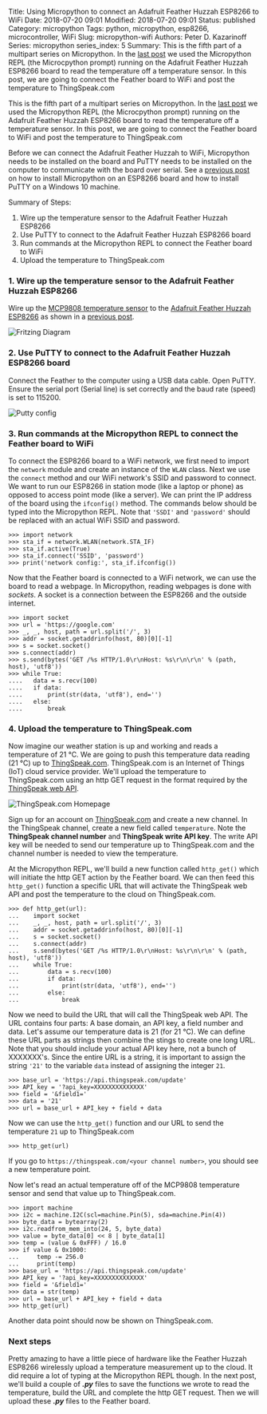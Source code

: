 Title: Using Micropython to connect an Adafruit Feather Huzzah ESP8266 to WiFi
Date: 2018-07-20 09:01
Modified: 2018-07-20 09:01
Status: published
Category: micropython
Tags: python, micropython, esp8266, microcontroller, WiFi
Slug: micropython-wifi
Authors: Peter D. Kazarinoff
Series: micropython
series_index: 5
Summary: This is the fifth part of a multipart series on Micropython. In the [last post]({filename}micropython_temp_sensor.md) we used the Micropython REPL (the Microcpython prompt) running on the Adafruit Feather Huzzah ESP8266 board to read the temperature off a temperature sensor. In this post, we are going to connect the Feather board to WiFi and post the temperature to ThingSpeak.com

This is the fifth part of a multipart series on Micropython. In the [last post]({filename}micropython_temp_sensor.md) we used the Micropython REPL (the Microcpython prompt) running on the Adafruit Feather Huzzah ESP8266 board to read the temperature off a temperature sensor. In this post, we are going to connect the Feather board to WiFi and post the temperature to ThingSpeak.com

Before we can connect the Adafruit Feather Huzzah to WiFi, Micropython needs to be installed on the board and PuTTY needs to be installed on the computer to communicate with the board over serial. See a [previous post]({filename}micropython_install.md) on how to install Micropython on an ESP8266 board and how to install PuTTY on a Windows 10 machine.

Summary of Steps:

1. Wire up the temperature sensor to the Adafruit Feather Huzzah ESP8266
2. Use PuTTY to connect to the Adafruit Feather Huzzah ESP8266 board
3. Run commands at the Micropython REPL to connect the Feather board to WiFi
4. Upload the temperature to ThingSpeak.com

### 1. Wire up the temperature sensor to the Adafruit Feather Huzzah ESP8266

Wire up the [MCP9808 temperature sensor](https://www.adafruit.com/product/1782) to the [Adafruit Feather Huzzah ESP8266](https://www.adafruit.com/product/2821) as shown in a [previous post]({filename}micropython_temp_sensor.md).

![Fritzing Diagram]({static}/posts/micropython/feather_huzzah_temp_sensor_fritzing.png)

### 2. Use PuTTY to connect to the Adafruit Feather Huzzah ESP8266 board

Connect the Feather to the computer using a USB data cable. Open PuTTY. Ensure the serial port (Serial line) is set correctly and the baud rate (speed) is set to 115200.

![Putty config]({static}/posts/micropython/putty_config.PNG)

### 3. Run commands at the Micropython REPL to connect the Feather board to WiFi

To connect the ESP8266 board to a WiFi network, we first need to import the ```network``` module and create an instance of the ```WLAN``` class. Next we use the ```connect``` method and our WiFi network's SSID and password to connect. We want to run our ESP8266 in station mode (like a laptop or phone) as opposed to access point mode (like a server). We can print the IP address of the board using the ```ifconfig()``` method. The commands below should be typed into the Micropython REPL. Note that ```'SSDI'``` and ```'password'``` should be replaced with an actual WiFi SSID and password.

```text
>>> import network
>>> sta_if = network.WLAN(network.STA_IF)
>>> sta_if.active(True)
>>> sta_if.connect('SSID', 'password')
>>> print('network config:', sta_if.ifconfig())
```

Now that the Feather board is connected to a WiFi network, we can use the board to read a webpage. In Micropython, reading webpages is done with _sockets_. A socket is a connection between the ESP8266 and the outside internet.

```text
>>> import socket
>>> url = 'https://google.com'
>>> _, _, host, path = url.split('/', 3)
>>> addr = socket.getaddrinfo(host, 80)[0][-1]
>>> s = socket.socket()
>>> s.connect(addr)
>>> s.send(bytes('GET /%s HTTP/1.0\r\nHost: %s\r\n\r\n' % (path, host), 'utf8'))
>>> while True:
....   data = s.recv(100)
....   if data:
....       print(str(data, 'utf8'), end='')
....   else:
....       break
```

### 4. Upload the temperature to ThingSpeak.com

Now imagine our weather station is up and working and reads a temperature of 21 &deg;C. We are going to push this temperature data reading (21 &deg;C) up to [ThingSpeak.com](https://thingspeak.com/). ThingSpeak.com is an Internet of Things (IoT) cloud service provider. We'll  upload the temperature to ThingSpeak.com using an http GET request in the format required by the [ThingSpeak web API](https://www.mathworks.com/help/thingspeak/rest-api.html).

![ThingSpeak.com Homepage]({static}/posts/micropython/ThingSpeak_homepage.png)

Sign up for an account on [ThingSpeak.com](https://thingspeak.com/)  and create a new channel. In the ThingSpeak channel, create a new field called ```temperature```. Note the **ThingSpeak channel number** and **ThingSpeak write API key**. The write API key will be needed to send our temperature up to ThingSpeak.com and the channel number is needed to view the temperature.

At the Micropython REPL, we'll build a new function called ```http_get()``` which will initiate the http GET action by the Feather board. We can then feed this ```http_get()``` function a specific URL that will activate the ThingSpeak web API and post the temperature to the cloud on ThingSpeak.com.

```text
>>> def http_get(url):
...    import socket
...    _, _, host, path = url.split('/', 3)
...    addr = socket.getaddrinfo(host, 80)[0][-1]
...    s = socket.socket()
...    s.connect(addr)
...    s.send(bytes('GET /%s HTTP/1.0\r\nHost: %s\r\n\r\n' % (path, host), 'utf8'))
...    while True:
...        data = s.recv(100)
...        if data:
...            print(str(data, 'utf8'), end='')
...        else:
...            break
```

Now we need to build the URL that will call the ThingSpeak web API. The URL contains four parts: A base domain, an API key, a field number and data. Let's assume our temperature data is 21 (for 21 &deg;C). We can define these URL parts as strings then combine the stings to create one long URL. Note that you should include your actual API key here, not a bunch of XXXXXXX's. Since the entire URL is a string, it is important to assign the string ```'21'``` to the variable ```data``` instead of assigning the integer ```21```. 

```text
>>> base_url = 'https://api.thingspeak.com/update'
>>> API_key = '?api_key=XXXXXXXXXXXXXX'
>>> field = '&field1='
>>> data = '21'
>>> url = base_url + API_key + field + data
```

Now we can use the ```http_get()``` function and our URL to send the temperature ```21``` up to ThingSpeak.com

```text
>>> http_get(url)
```

If you go to ```https://thingspeak.com/<your channel number>```, you should see a new temperature point. 

Now let's read an actual temperature off of the MCP9808 temperature sensor and send that value up to ThingSpeak.com.

```text
>>> import machine
>>> i2c = machine.I2C(scl=machine.Pin(5), sda=machine.Pin(4))
>>> byte_data = bytearray(2)
>>> i2c.readfrom_mem_into(24, 5, byte_data)
>>> value = byte_data[0] << 8 | byte_data[1]
>>> temp = (value & 0xFFF) / 16.0
>>> if value & 0x1000:
...     temp -= 256.0
...     print(temp)
>>> base_url = 'https://api.thingspeak.com/update'
>>> API_key = '?api_key=XXXXXXXXXXXXXX'
>>> field = '&field1='
>>> data = str(temp)
>>> url = base_url + API_key + field + data
>>> http_get(url)
```

Another data point should now be shown on ThingSpeak.com.

### Next steps

Pretty amazing to have a little piece of hardware like the Feather Huzzah ESP8266 wirelessly upload a temperature measurement up to the cloud. It did require a lot of typing at the Micropython REPL though. In the next post, we'll build a couple of **_.py_** files to save the functions we wrote to read the temperature, build the URL and complete the http GET request. Then we will upload these **_.py_** files to the Feather board.